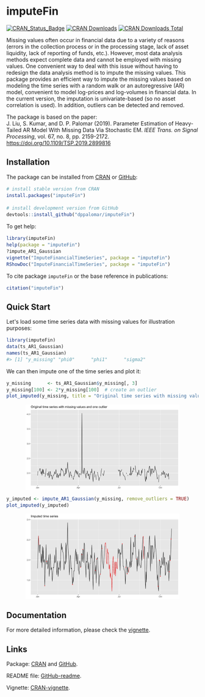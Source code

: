 
<!-- README.md is generated from README.Rmd. Please edit that file -->



# imputeFin
[![CRAN_Status_Badge](https://www.r-pkg.org/badges/version/imputeFin)](https://CRAN.R-project.org/package=imputeFin)
[![CRAN Downloads](https://cranlogs.r-pkg.org/badges/imputeFin)](https://CRAN.R-project.org/package=imputeFin)
[![CRAN Downloads Total](https://cranlogs.r-pkg.org/badges/grand-total/imputeFin?color=brightgreen)](https://CRAN.R-project.org/package=imputeFin)

Missing values often occur in financial data due to a variety 
of reasons (errors in the collection process or in the processing stage, 
lack of asset liquidity, lack of reporting of funds, etc.). However, 
most data analysis methods expect complete data and cannot be employed 
with missing values. One convenient way to deal with this issue without 
having to redesign the data analysis method is to impute the missing 
values. This package provides an efficient way to impute the missing 
values based on modeling the time series with a random walk or an 
autoregressive (AR) model, convenient to model log-prices and log-volumes 
in financial data. In the current version, the imputation is 
univariate-based (so no asset correlation is used). In addition,
outliers can be detected and removed.

The package is based on the paper:   
J. Liu, S. Kumar, and D. P. Palomar (2019). Parameter Estimation of 
Heavy-Tailed AR Model With Missing Data Via Stochastic EM. _IEEE Trans. on 
Signal Processing_, vol. 67, no. 8, pp. 2159-2172.
https://doi.org/10.1109/TSP.2019.2899816


## Installation
The package can be installed from [CRAN](https://CRAN.R-project.org/package=imputeFin) or [GitHub](https://github.com/dppalomar/imputeFin):

```r
# install stable version from CRAN
install.packages("imputeFin")

# install development version from GitHub
devtools::install_github("dppalomar/imputeFin")
```

To get help:

```r
library(imputeFin)
help(package = "imputeFin")
?impute_AR1_Gaussian
vignette("ImputeFinancialTimeSeries", package = "imputeFin")
RShowDoc("ImputeFinancialTimeSeries", package = "imputeFin")
```

To cite package `imputeFin` or the base reference in publications:

```r
citation("imputeFin")
```


## Quick Start
Let's load some time series data with missing values for illustration purposes:

```r
library(imputeFin)
data(ts_AR1_Gaussian)
names(ts_AR1_Gaussian)
#> [1] "y_missing" "phi0"      "phi1"      "sigma2"
```

We can then impute one of the time series and plot it:

```r
y_missing      <- ts_AR1_Gaussian$y_missing[, 3]
y_missing[100] <- 2*y_missing[100]  # create an outlier
plot_imputed(y_missing, title = "Original time series with missing values and one outlier")
```

<img src="man/figures/README-unnamed-chunk-6-1.png" width="80%" style="display: block; margin: auto;" />

```r
y_imputed <- impute_AR1_Gaussian(y_missing, remove_outliers = TRUE)
plot_imputed(y_imputed)
```

<img src="man/figures/README-unnamed-chunk-6-2.png" width="80%" style="display: block; margin: auto;" />


## Documentation
For more detailed information, please check the
[vignette](https://CRAN.R-project.org/package=imputeFin/vignettes/ImputeFinancialTimeSeries.html).

## Links
Package: [CRAN](https://CRAN.R-project.org/package=imputeFin) and [GitHub](https://github.com/dppalomar/imputeFin).

README file: [GitHub-readme](https://github.com/dppalomar/imputeFin/blob/master/README.md).

Vignette: [CRAN-vignette](https://CRAN.R-project.org/package=imputeFin/vignettes/ImputeFinancialTimeSeries.html).

